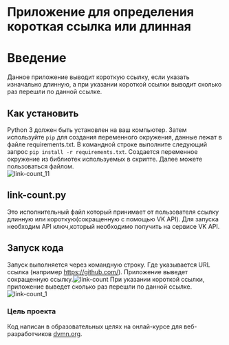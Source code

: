 # Приложение для определения короткая ссылка или длинная 
 # Введение 
 Данное приложение выводит короткую ссылку, если указать изначально длинную, а при указании короткой ссылки выводит сколько раз перешли по данной ссылке.   
 
 ## Как установить 
 Python 3 должен быть установлен на ваш компьютер. Затем используйте `pip` для создания переменного окружения, данные лежат в файле requirements.txt. В командной строке выполните следующий запрос `pip install -r requirements.txt`. Создается переменное окружение из библиотек используемых в скрипте. Далее можете пользоваться файлом.  
 ![link-count_11](https://github.com/user-attachments/assets/a99b5e6c-0e95-4daf-b52e-b1518cdb4e4f)

 ## link-count.py  
 Это исполнительный файл который принимает от пользователя ссылку длинную или короткую(сокращенную с помощью VK API). Для запуска необходим API ключ,который необходимо получить на сервисе VK API.  
 
 ## Запуск кода 
 Запуск выполняется через командную строку. Где указывается URL ссылка (например https://github.com/). Приложение выведет сокращенную ссылку.![link-count](https://github.com/user-attachments/assets/d8e8ca3a-b2df-4b35-abc3-ed5526e452ac)
 При указании короткой ссылки, приложение выведет сколько раз перешли по данной ссылке. ![link-count_1](https://github.com/user-attachments/assets/0f13f1c3-9cc8-421d-be21-b889bdbe2766)

 
 
 
 ### Цель проекта  
 Код написан в образовательных целях на онлай-курсе для веб-разработчиков [dvmn.org](hhtps://dvmn.org/).
